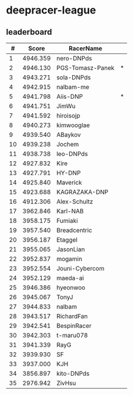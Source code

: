 # deepracer-league

## leaderboard

<!-- leaderboard -->
| # | Score | RacerName |   |
| - | ----- | --------- | - |
| 1 | 4946.359 | nero-DNPds | |
| 2 | 4946.130 | PGS-Tomasz-Panek | * |
| 3 | 4943.271 | sola-DNPds | |
| 4 | 4942.915 | nalbam-me | |
| 5 | 4941.798 | Aiis-DNP | * |
| 6 | 4941.751 | JimWu | |
| 7 | 4941.592 | hiroisojp | |
| 8 | 4940.273 | kimwooglae | |
| 9 | 4939.540 | ABaykov | |
| 10 | 4939.238 | Jochem | |
| 11 | 4938.738 | leo-DNPds | |
| 12 | 4927.832 | Kire | |
| 13 | 4927.791 | HY-DNP | |
| 14 | 4925.840 | Maverick | |
| 15 | 4923.688 | KAGRAZAKA-DNP | |
| 16 | 4912.306 | Alex-Schultz | |
| 17 | 3962.846 | Karl-NAB | |
| 18 | 3958.175 | Fumiaki | |
| 19 | 3957.540 | Breadcentric | |
| 20 | 3956.187 | Etaggel | |
| 21 | 3955.065 | JasonLian | |
| 22 | 3952.837 | mogamin | |
| 23 | 3952.554 | Jouni-Cybercom | |
| 24 | 3952.129 | maeda-ai | |
| 25 | 3946.386 | hyeonwoo | |
| 26 | 3945.067 | TonyJ | |
| 27 | 3944.833 | nalbam | |
| 28 | 3943.517 | RichardFan | |
| 29 | 3942.541 | BespinRacer | |
| 30 | 3942.303 | t-maru078 | |
| 31 | 3941.339 | RayG | |
| 32 | 3939.930 | SF | |
| 33 | 3937.000 | KJH | |
| 34 | 3856.897 | kito-DNPds | |
| 35 | 2976.942 | ZivHsu | |
